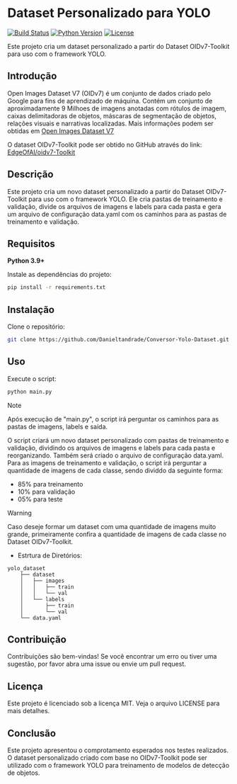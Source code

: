 # Dataset Personalizado para YOLO

[![Build Status](https://img.shields.io/badge/Build-Passing-green.svg)](https://github.com/Danieltandrade/Conversor-Yolo-Dataset/actions)
[![Python Version](https://img.shields.io/badge/Python-3.9|3.10|3.11|3.12-blue.svg)](https://www.python.org/downloads/)
[![License](https://img.shields.io/badge/License-MIT-yellow.svg)](https://opensource.org/licenses/MIT)

Este projeto cria um dataset personalizado a partir do Dataset OIDv7-Toolkit para uso com o framework YOLO.

## Introdução

Open Images Dataset V7 (OIDv7) é um conjunto de dados criado pelo Google para fins de aprendizado de máquina. Contém um conjunto de aproximadamente 9 Milhoes de imagens anotadas com rótulos de imagem, caixas delimitadoras de objetos, máscaras de segmentação de objetos, relações visuais e narrativas localizadas.
Mais informações podem ser obtidas em [Open Images Dataset V7](https://storage.googleapis.com/openimages/web/index.html)

O dataset OIDv7-Toolkit pode ser obtido no GitHub através do link: [EdgeOfAI/oidv7-Toolkit](https://github.com/EdgeOfAI/oidv7-Toolkit)


## Descrição

Este projeto cria um novo dataset personalizado a partir do Dataset OIDv7-Toolkit para uso com o framework YOLO. Ele cria pastas de treinamento e validação, divide os arquivos de imagens e labels para cada pasta e gera um arquivo de configuração data.yaml com os caminhos para as pastas de treinamento e validação.

## Requisitos

__Python 3.9+__

Instale as dependências do projeto:

```bash
pip install -r requirements.txt
```

## Instalação

Clone o repositório:

```bash
git clone https://github.com/Danieltandrade/Conversor-Yolo-Dataset.git
```

## Uso

Execute o script:

```bash
python main.py
```
> [!NOTE]
> Após execução de "main.py", o script irá perguntar os caminhos para as pastas de imagens, labels e saída.

O script criará um novo dataset personalizado com pastas de treinamento e validação, dividindo os arquivos de imagens e labels para cada pasta e reorganizando. Também será criado o arquivo de configuração data.yaml.
Para as imagens de treinamento e validação, o script irá perguntar a quantidade de imagens de cada classe, sendo dividdo da seguinte forma:
- 85% para treinamento
- 10% para validação
- 05% para teste

> [!WARNING]
> Caso deseje formar um dataset com uma quantidade de imagens muito grande, primeiramente confira a quantidade de imagens de cada classe no Dataset OIDv7-Toolkit.

- Estrtura de Diretórios:
```
yolo_dataset
    ├── dataset
    │   ├── images
    │   │   ├── train
    │   │   └── val
    │   └── labels
    │       ├── train
    │       └── val
    └── data.yaml
```

## Contribuição

Contribuições são bem-vindas! Se você encontrar um erro ou tiver uma sugestão, por favor abra uma issue ou envie um pull request.

## Licença

Este projeto é licenciado sob a licença MIT. Veja o arquivo LICENSE para mais detalhes.

## Conclusão

Este projeto apresentou o comprotamento esperados nos testes realizados. O dataset personalizado criado com base no OIDv7-Toolkit pode ser utilizado com o framework YOLO para treinamento de modelos de detecção de objetos.